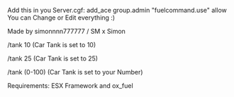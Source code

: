Add this in you Server.cgf:    add_ace group.admin "fuelcommand.use" allow
You can Change or Edit everything :)

Made by simonnnn777777 / SM x Simon

/tank 10    (Car Tank is set to 10)

/tank 25    (Car Tank is set to 25)

/tank (0-100)    (Car Tank is set to your Number)

Requirements:  ESX Framework and ox_fuel


